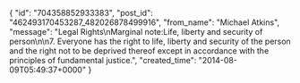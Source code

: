  {
   "id": "704358852933383",
   "post_id": "462493170453287_482026878499916",
   "from_name": "Michael Atkins",
   "message": "Legal Rights\nMarginal note:Life, liberty and security of person\n\n7. Everyone has the right to life, liberty and security of the person and the right not to be deprived thereof except in accordance with the principles of fundamental justice.",
   "created_time": "2014-08-09T05:49:37+0000"
 }
